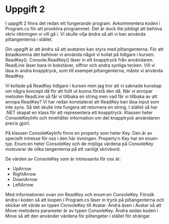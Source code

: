 ﻿# Uppgift 2
I uppgift 2 finns det redan ett fungerande program. Avkommentera koden i
Program.cs för att provköra programmet. Det är dock lite jobbigt att behöva
skriv riktningen vi vill gå i. Vi skulle vilja ändra så att vi kan använda
piltangenterna i stället.

Din uppgift är att ändra så att avataren kan styra med piltangenterna. För att
åstadkomma det behöver vi använda något vi kollat på tidigare i kursen: ReadKey().
Console.ReadKey() läser in ett knapptryck från användaren. ReadLine läser bara in
bokstäver, siffror och andra synliga tecken. Vill vi läsa in andra knapptryck,
som till exempel piltangenterna, måste vi använda ReadKey.

Vi kollade på ReadKey tidigare i kursen men jag tror att vi saknade kunskap om
några koncept då för att fullt ut kunna förstå den då. När vi anropar metoden
ReadLine så får vi tillbaka en string men vad får vi tillbaka av att anropa
ReadKey? Vi har redan konstaterat att ReadKey kan läsa input som inte syns. Så
det skulle inte fungera att returnera en string. I stället så har .NET skapat
en klass för att representera ett knapptryck. Klassen heter ConsoleKeyInfo och
innehåller information om det knapptryck användaren precis gjort.

På klassen ConsoleKeyInfo finns en property som heter Key. Den är av speciellt
intresse för oss i den här övningen. Property:n Key har en enum-typ. Enum:en
heter ConsoleKey och de möjliga värdena på ConsoleKey motsvarar de olika
tangenterna på ett vanligt skrivbord.

De värden av ConsoleKey som är intressanta för oss är:
 * UpArrow
 * RightArrow
 * DownArrow
 * LeftArrow

Med informationen ovan om ReadKey och enum:en ConsoleKey. Försök ändra i koden
så att loopen i Program.cs läser in tryck på piltangenterna och skickar ett
värde av typen ConsoleKey till Avatar. Ändra även i Avatar så att Move-metodens
parameter är av typen ConsoleKey. Ändra sedan koden i Move så att den använder
värdena för piltangeter i stället för strängar.
